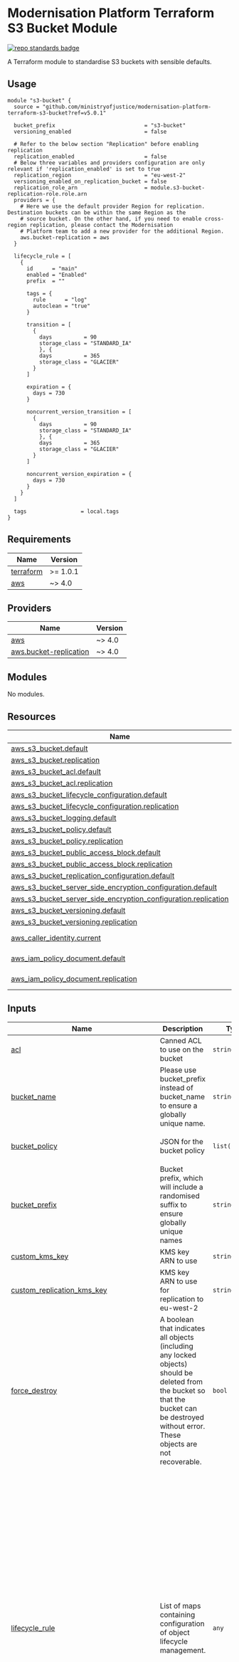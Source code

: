 # Modernisation Platform Terraform S3 Bucket Module
[![repo standards badge](https://img.shields.io/badge/dynamic/json?color=blue&style=for-the-badge&logo=github&label=MoJ%20Compliant&query=%24.data%5B%3F%28%40.name%20%3D%3D%20%22modernisation-platform-terraform-s3-bucket%22%29%5D.status&url=https%3A%2F%2Foperations-engineering-reports.cloud-platform.service.justice.gov.uk%2Fgithub_repositories)](https://operations-engineering-reports.cloud-platform.service.justice.gov.uk/github_repositories#modernisation-platform-terraform-s3-bucket "Link to report")

A Terraform module to standardise S3 buckets with sensible defaults.

## Usage

```
module "s3-bucket" {
  source = "github.com/ministryofjustice/modernisation-platform-terraform-s3-bucket?ref=v5.0.1"

  bucket_prefix                            = "s3-bucket"
  versioning_enabled                       = false
  
  # Refer to the below section "Replication" before enabling replication
  replication_enabled                      = false
  # Below three variables and providers configuration are only relevant if 'replication_enabled' is set to true
  replication_region                       = "eu-west-2"
  versioning_enabled_on_replication_bucket = false
  replication_role_arn                     = module.s3-bucket-replication-role.role.arn
  providers = {
    # Here we use the default provider Region for replication. Destination buckets can be within the same Region as the
    # source bucket. On the other hand, if you need to enable cross-region replication, please contact the Modernisation
    # Platform team to add a new provider for the additional Region.
    aws.bucket-replication = aws
  }
  
  lifecycle_rule = [
    {
      id      = "main"
      enabled = "Enabled"
      prefix  = ""

      tags = {
        rule      = "log"
        autoclean = "true"
      }

      transition = [
        {
          days          = 90
          storage_class = "STANDARD_IA"
          }, {
          days          = 365
          storage_class = "GLACIER"
        }
      ]

      expiration = {
        days = 730
      }

      noncurrent_version_transition = [
        {
          days          = 90
          storage_class = "STANDARD_IA"
          }, {
          days          = 365
          storage_class = "GLACIER"
        }
      ]

      noncurrent_version_expiration = {
        days = 730
      }
    }
  ]

  tags                 = local.tags
}
```

<!-- BEGIN_TF_DOCS -->
## Requirements

| Name | Version |
|------|---------|
| <a name="requirement_terraform"></a> [terraform](#requirement\_terraform) | >= 1.0.1 |
| <a name="requirement_aws"></a> [aws](#requirement\_aws) | ~> 4.0 |

## Providers

| Name | Version |
|------|---------|
| <a name="provider_aws"></a> [aws](#provider\_aws) | ~> 4.0 |
| <a name="provider_aws.bucket-replication"></a> [aws.bucket-replication](#provider\_aws.bucket-replication) | ~> 4.0 |

## Modules

No modules.

## Resources

| Name | Type |
|------|------|
| [aws_s3_bucket.default](https://registry.terraform.io/providers/hashicorp/aws/latest/docs/resources/s3_bucket) | resource |
| [aws_s3_bucket.replication](https://registry.terraform.io/providers/hashicorp/aws/latest/docs/resources/s3_bucket) | resource |
| [aws_s3_bucket_acl.default](https://registry.terraform.io/providers/hashicorp/aws/latest/docs/resources/s3_bucket_acl) | resource |
| [aws_s3_bucket_acl.replication](https://registry.terraform.io/providers/hashicorp/aws/latest/docs/resources/s3_bucket_acl) | resource |
| [aws_s3_bucket_lifecycle_configuration.default](https://registry.terraform.io/providers/hashicorp/aws/latest/docs/resources/s3_bucket_lifecycle_configuration) | resource |
| [aws_s3_bucket_lifecycle_configuration.replication](https://registry.terraform.io/providers/hashicorp/aws/latest/docs/resources/s3_bucket_lifecycle_configuration) | resource |
| [aws_s3_bucket_logging.default](https://registry.terraform.io/providers/hashicorp/aws/latest/docs/resources/s3_bucket_logging) | resource |
| [aws_s3_bucket_policy.default](https://registry.terraform.io/providers/hashicorp/aws/latest/docs/resources/s3_bucket_policy) | resource |
| [aws_s3_bucket_policy.replication](https://registry.terraform.io/providers/hashicorp/aws/latest/docs/resources/s3_bucket_policy) | resource |
| [aws_s3_bucket_public_access_block.default](https://registry.terraform.io/providers/hashicorp/aws/latest/docs/resources/s3_bucket_public_access_block) | resource |
| [aws_s3_bucket_public_access_block.replication](https://registry.terraform.io/providers/hashicorp/aws/latest/docs/resources/s3_bucket_public_access_block) | resource |
| [aws_s3_bucket_replication_configuration.default](https://registry.terraform.io/providers/hashicorp/aws/latest/docs/resources/s3_bucket_replication_configuration) | resource |
| [aws_s3_bucket_server_side_encryption_configuration.default](https://registry.terraform.io/providers/hashicorp/aws/latest/docs/resources/s3_bucket_server_side_encryption_configuration) | resource |
| [aws_s3_bucket_server_side_encryption_configuration.replication](https://registry.terraform.io/providers/hashicorp/aws/latest/docs/resources/s3_bucket_server_side_encryption_configuration) | resource |
| [aws_s3_bucket_versioning.default](https://registry.terraform.io/providers/hashicorp/aws/latest/docs/resources/s3_bucket_versioning) | resource |
| [aws_s3_bucket_versioning.replication](https://registry.terraform.io/providers/hashicorp/aws/latest/docs/resources/s3_bucket_versioning) | resource |
| [aws_caller_identity.current](https://registry.terraform.io/providers/hashicorp/aws/latest/docs/data-sources/caller_identity) | data source |
| [aws_iam_policy_document.default](https://registry.terraform.io/providers/hashicorp/aws/latest/docs/data-sources/iam_policy_document) | data source |
| [aws_iam_policy_document.replication](https://registry.terraform.io/providers/hashicorp/aws/latest/docs/data-sources/iam_policy_document) | data source |

## Inputs

| Name | Description | Type | Default | Required |
|------|-------------|------|---------|:--------:|
| <a name="input_acl"></a> [acl](#input\_acl) | Canned ACL to use on the bucket | `string` | `"private"` | no |
| <a name="input_bucket_name"></a> [bucket\_name](#input\_bucket\_name) | Please use bucket\_prefix instead of bucket\_name to ensure a globally unique name. | `string` | `null` | no |
| <a name="input_bucket_policy"></a> [bucket\_policy](#input\_bucket\_policy) | JSON for the bucket policy | `list(string)` | <pre>[<br>  "{}"<br>]</pre> | no |
| <a name="input_bucket_prefix"></a> [bucket\_prefix](#input\_bucket\_prefix) | Bucket prefix, which will include a randomised suffix to ensure globally unique names | `string` | `null` | no |
| <a name="input_custom_kms_key"></a> [custom\_kms\_key](#input\_custom\_kms\_key) | KMS key ARN to use | `string` | `""` | no |
| <a name="input_custom_replication_kms_key"></a> [custom\_replication\_kms\_key](#input\_custom\_replication\_kms\_key) | KMS key ARN to use for replication to eu-west-2 | `string` | `""` | no |
| <a name="input_force_destroy"></a> [force\_destroy](#input\_force\_destroy) | A boolean that indicates all objects (including any locked objects) should be deleted from the bucket so that the bucket can be destroyed without error. These objects are not recoverable. | `bool` | `false` | no |
| <a name="input_lifecycle_rule"></a> [lifecycle\_rule](#input\_lifecycle\_rule) | List of maps containing configuration of object lifecycle management. | `any` | <pre>[<br>  {<br>    "enabled": "Enabled",<br>    "expiration": {<br>      "days": 730<br>    },<br>    "id": "main",<br>    "noncurrent_version_expiration": {<br>      "days": 730<br>    },<br>    "noncurrent_version_transition": [<br>      {<br>        "days": 90,<br>        "storage_class": "STANDARD_IA"<br>      },<br>      {<br>        "days": 365,<br>        "storage_class": "GLACIER"<br>      }<br>    ],<br>    "prefix": "",<br>    "tags": {<br>      "autoclean": "true",<br>      "rule": "log"<br>    },<br>    "transition": [<br>      {<br>        "days": 90,<br>        "storage_class": "STANDARD_IA"<br>      },<br>      {<br>        "days": 365,<br>        "storage_class": "GLACIER"<br>      }<br>    ]<br>  }<br>]</pre> | no |
| <a name="input_log_bucket"></a> [log\_bucket](#input\_log\_bucket) | Bucket for server access logging, if applicable | `string` | `""` | no |
| <a name="input_log_prefix"></a> [log\_prefix](#input\_log\_prefix) | Prefix to use for server access logging, if applicable | `string` | `""` | no |
| <a name="input_replication_enabled"></a> [replication\_enabled](#input\_replication\_enabled) | Activate S3 bucket replication | `bool` | `false` | no |
| <a name="input_replication_region"></a> [replication\_region](#input\_replication\_region) | Region to create S3 replication bucket | `string` | `"eu-west-2"` | no |
| <a name="input_replication_role_arn"></a> [replication\_role\_arn](#input\_replication\_role\_arn) | Role ARN to access S3 and replicate objects | `string` | `""` | no |
| <a name="input_tags"></a> [tags](#input\_tags) | Tags to apply to resources, where applicable | `map(any)` | n/a | yes |
| <a name="input_versioning_enabled"></a> [versioning\_enabled](#input\_versioning\_enabled) | Activate S3 bucket versioning | `bool` | `true` | no |
| <a name="input_versioning_enabled_on_replication_bucket"></a> [versioning\_enabled\_on\_replication\_bucket](#input\_versioning\_enabled\_on\_replication\_bucket) | Activate S3 bucket versioning on replication bucket | `bool` | `false` | no |

## Outputs

| Name | Description |
|------|-------------|
| <a name="output_bucket"></a> [bucket](#output\_bucket) | Direct aws\_s3\_bucket resource with all attributes |
<!-- END_TF_DOCS -->

## Upgrading from versions below 6.0.0
Version 6.0.0 of this module uses the Hashicorp AWS Provider 4.0 as a minimum.
AWS Provider 4.0 introduces some significant changes to the `s3_bucket` resources as documented [here](https://registry.terraform.io/providers/hashicorp/aws/latest/docs/guides/version-4-upgrade).

We have worked to make the change as seamless to your code as possible, but you should expect to update your value for
`Status` from a boolean value of `true | false` to a string value of `Enabled | Disabled`.

## Bucket policies
Regardless of whether a custom bucket policy is set as part of this module, we will always include policy `statement` to require the use of SecureTransport (SSL) for every action on and every resource within the bucket.

## Replication
If replication is enabled then:
- 'custom_replication_kms_key' variable is required, this key must allow access for S3
- 'versioning_enabled' variable must be set to enabled
- 'replication_role_arn' variable must be set to relevant arn for iam role

There are two ways to create the IAM role for replication:
- use the [modernisation-platform-terraform-s3-bucket-replication-role](https://github.com/ministryofjustice/modernisation-platform-terraform-s3-bucket-replication-role) to configure a role based on bucket ARNs
- create one yourself, by following the [Setting up permissions for replication](https://docs.aws.amazon.com/AmazonS3/latest/dev/setting-repl-config-perm-overview.html) guide on AWS

## Outputs
See the [aws_s3_bucket](https://registry.terraform.io/providers/hashicorp/aws/latest/docs/resources/s3_bucket#attributes-reference) attributes reference. This module outputs the resource map, i.e. `aws_s3_bucket`, so you can access each attribute from Terraform directly under the `bucket` output, e.g. `module.s3-bucket.bucket.id` for the bucket ID.

## Looking for issues?
If you're looking to raise an issue with this module, please create a new issue in the [Modernisation Platform repository](https://github.com/ministryofjustice/modernisation-platform/issues).

## S3 bucket versioning notes

**S3 is not suitable to store application logs directly but is ok for archived logs**

- S3 is a bad idea for log files, since you cannot append to an object in S3. For every line in the log you'd have to download the file, append it and upload again, or make a new S3 object for every line in the log, which is highly inefficient. User data that doesn't change too often (like only a couple times a day or less) makes sense in S3. Something that changes all the time might make more sense in a database (stored on EBS).
- If you want to send logs directly to S3, you generate log files locally and save them to S3 periodically. For instance rotate your log files every minute and then send the old ones to S3.

**Every version is charged as an individual object**

- Normal Amazon S3 rates apply for every version of an object stored and transferred. Each version of an object is the entire object; it is not just a diff from the previous version. Thus, if you have three versions of an object stored, you are charged for three objects.

**Versioning allows recovering files that are accidentally deleted**

- With versioning you can recover more easily from both unintended user actions and application failures. Versioning-enabled buckets can help you recover objects from accidental deletion or overwrite. For example, if you delete an object, Amazon S3 inserts a delete marker instead of removing the object permanently. If you overwrite an object, it results in a new object version in the bucket. After you version-enable a bucket, it can never return to an unversioned state. But you can suspend versioning on that bucket.

**Versioning requires separate lifecycle management configuration**

- If you have versioning enabled, then in addition to the lifecycle policy for the current version you will need to configure a lifecycle policy for noncurrent versions. Otherwise, older versions will never be moved to cheaper storage and will never be expired/deleted.

**References**

1. [Using versioning in S3 buckets](https://docs.aws.amazon.com/AmazonS3/latest/userguide/Versioning.html)
2. https://serverfault.com/questions/116011/aws-where-should-we-store-images-css-and-log-files-of-the-application
3. https://www.quora.com/What-is-the-best-way-to-send-application-logs-directly-to-S3
4. [How S3 Versioning works](https://docs.aws.amazon.com/AmazonS3/latest/userguide/versioning-workflows.html)

